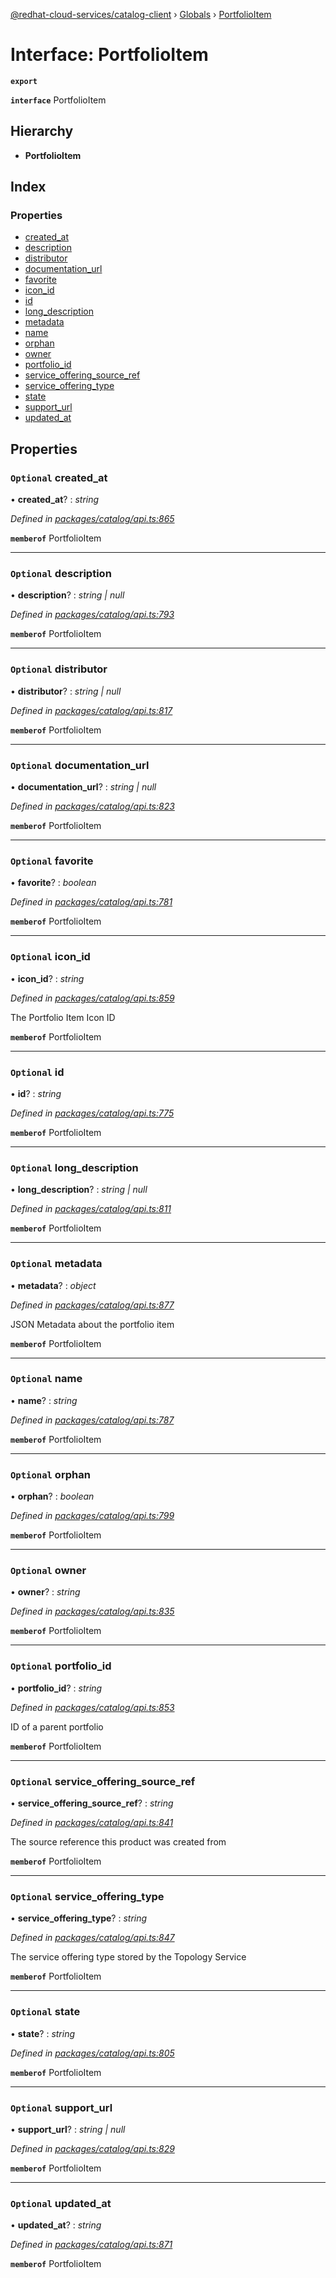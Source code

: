 [@redhat-cloud-services/catalog-client](../README.md) › [Globals](../globals.md) › [PortfolioItem](portfolioitem.md)

# Interface: PortfolioItem

**`export`** 

**`interface`** PortfolioItem

## Hierarchy

* **PortfolioItem**

## Index

### Properties

* [created_at](portfolioitem.md#optional-created_at)
* [description](portfolioitem.md#optional-description)
* [distributor](portfolioitem.md#optional-distributor)
* [documentation_url](portfolioitem.md#optional-documentation_url)
* [favorite](portfolioitem.md#optional-favorite)
* [icon_id](portfolioitem.md#optional-icon_id)
* [id](portfolioitem.md#optional-id)
* [long_description](portfolioitem.md#optional-long_description)
* [metadata](portfolioitem.md#optional-metadata)
* [name](portfolioitem.md#optional-name)
* [orphan](portfolioitem.md#optional-orphan)
* [owner](portfolioitem.md#optional-owner)
* [portfolio_id](portfolioitem.md#optional-portfolio_id)
* [service_offering_source_ref](portfolioitem.md#optional-service_offering_source_ref)
* [service_offering_type](portfolioitem.md#optional-service_offering_type)
* [state](portfolioitem.md#optional-state)
* [support_url](portfolioitem.md#optional-support_url)
* [updated_at](portfolioitem.md#optional-updated_at)

## Properties

### `Optional` created_at

• **created_at**? : *string*

*Defined in [packages/catalog/api.ts:865](https://github.com/RedHatInsights/javascript-clients/blob/master/packages/catalog/api.ts#L865)*

**`memberof`** PortfolioItem

___

### `Optional` description

• **description**? : *string | null*

*Defined in [packages/catalog/api.ts:793](https://github.com/RedHatInsights/javascript-clients/blob/master/packages/catalog/api.ts#L793)*

**`memberof`** PortfolioItem

___

### `Optional` distributor

• **distributor**? : *string | null*

*Defined in [packages/catalog/api.ts:817](https://github.com/RedHatInsights/javascript-clients/blob/master/packages/catalog/api.ts#L817)*

**`memberof`** PortfolioItem

___

### `Optional` documentation_url

• **documentation_url**? : *string | null*

*Defined in [packages/catalog/api.ts:823](https://github.com/RedHatInsights/javascript-clients/blob/master/packages/catalog/api.ts#L823)*

**`memberof`** PortfolioItem

___

### `Optional` favorite

• **favorite**? : *boolean*

*Defined in [packages/catalog/api.ts:781](https://github.com/RedHatInsights/javascript-clients/blob/master/packages/catalog/api.ts#L781)*

**`memberof`** PortfolioItem

___

### `Optional` icon_id

• **icon_id**? : *string*

*Defined in [packages/catalog/api.ts:859](https://github.com/RedHatInsights/javascript-clients/blob/master/packages/catalog/api.ts#L859)*

The Portfolio Item Icon ID

**`memberof`** PortfolioItem

___

### `Optional` id

• **id**? : *string*

*Defined in [packages/catalog/api.ts:775](https://github.com/RedHatInsights/javascript-clients/blob/master/packages/catalog/api.ts#L775)*

**`memberof`** PortfolioItem

___

### `Optional` long_description

• **long_description**? : *string | null*

*Defined in [packages/catalog/api.ts:811](https://github.com/RedHatInsights/javascript-clients/blob/master/packages/catalog/api.ts#L811)*

**`memberof`** PortfolioItem

___

### `Optional` metadata

• **metadata**? : *object*

*Defined in [packages/catalog/api.ts:877](https://github.com/RedHatInsights/javascript-clients/blob/master/packages/catalog/api.ts#L877)*

JSON Metadata about the portfolio item

**`memberof`** PortfolioItem

___

### `Optional` name

• **name**? : *string*

*Defined in [packages/catalog/api.ts:787](https://github.com/RedHatInsights/javascript-clients/blob/master/packages/catalog/api.ts#L787)*

**`memberof`** PortfolioItem

___

### `Optional` orphan

• **orphan**? : *boolean*

*Defined in [packages/catalog/api.ts:799](https://github.com/RedHatInsights/javascript-clients/blob/master/packages/catalog/api.ts#L799)*

**`memberof`** PortfolioItem

___

### `Optional` owner

• **owner**? : *string*

*Defined in [packages/catalog/api.ts:835](https://github.com/RedHatInsights/javascript-clients/blob/master/packages/catalog/api.ts#L835)*

**`memberof`** PortfolioItem

___

### `Optional` portfolio_id

• **portfolio_id**? : *string*

*Defined in [packages/catalog/api.ts:853](https://github.com/RedHatInsights/javascript-clients/blob/master/packages/catalog/api.ts#L853)*

ID of a parent portfolio

**`memberof`** PortfolioItem

___

### `Optional` service_offering_source_ref

• **service_offering_source_ref**? : *string*

*Defined in [packages/catalog/api.ts:841](https://github.com/RedHatInsights/javascript-clients/blob/master/packages/catalog/api.ts#L841)*

The source reference this product was created from

**`memberof`** PortfolioItem

___

### `Optional` service_offering_type

• **service_offering_type**? : *string*

*Defined in [packages/catalog/api.ts:847](https://github.com/RedHatInsights/javascript-clients/blob/master/packages/catalog/api.ts#L847)*

The service offering type stored by the Topology Service

**`memberof`** PortfolioItem

___

### `Optional` state

• **state**? : *string*

*Defined in [packages/catalog/api.ts:805](https://github.com/RedHatInsights/javascript-clients/blob/master/packages/catalog/api.ts#L805)*

**`memberof`** PortfolioItem

___

### `Optional` support_url

• **support_url**? : *string | null*

*Defined in [packages/catalog/api.ts:829](https://github.com/RedHatInsights/javascript-clients/blob/master/packages/catalog/api.ts#L829)*

**`memberof`** PortfolioItem

___

### `Optional` updated_at

• **updated_at**? : *string*

*Defined in [packages/catalog/api.ts:871](https://github.com/RedHatInsights/javascript-clients/blob/master/packages/catalog/api.ts#L871)*

**`memberof`** PortfolioItem
